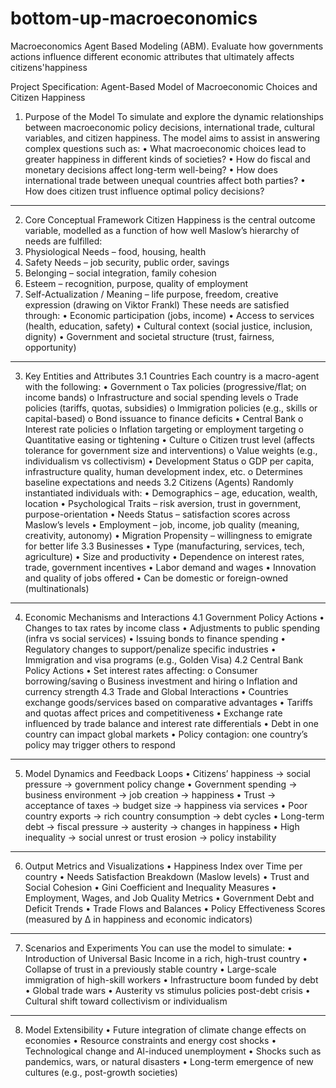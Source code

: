 # bottom-up-macroeconomics
Macroeconomics Agent Based Modeling (ABM). Evaluate how governments actions influence different economic attributes that ultimately affects citizens'happiness 

Project Specification: Agent-Based Model of Macroeconomic Choices and Citizen Happiness
1. Purpose of the Model
To simulate and explore the dynamic relationships between macroeconomic policy decisions, international trade, cultural variables, and citizen happiness. The model aims to assist in answering complex questions such as:
•	What macroeconomic choices lead to greater happiness in different kinds of societies?
•	How do fiscal and monetary decisions affect long-term well-being?
•	How does international trade between unequal countries affect both parties?
•	How does citizen trust influence optimal policy decisions?
________________________________________
2. Core Conceptual Framework
Citizen Happiness is the central outcome variable, modelled as a function of how well Maslow’s hierarchy of needs are fulfilled:
1.	Physiological Needs – food, housing, health
2.	Safety Needs – job security, public order, savings
3.	Belonging – social integration, family cohesion
4.	Esteem – recognition, purpose, quality of employment
5.	Self-Actualization / Meaning – life purpose, freedom, creative expression (drawing on Viktor Frankl)
These needs are satisfied through:
•	Economic participation (jobs, income)
•	Access to services (health, education, safety)
•	Cultural context (social justice, inclusion, dignity)
•	Government and societal structure (trust, fairness, opportunity)
________________________________________
3. Key Entities and Attributes
3.1 Countries
Each country is a macro-agent with the following:
•	Government
o	Tax policies (progressive/flat; on income bands)
o	Infrastructure and social spending levels
o	Trade policies (tariffs, quotas, subsidies)
o	Immigration policies (e.g., skills or capital-based)
o	Bond issuance to finance deficits
•	Central Bank
o	Interest rate policies
o	Inflation targeting or employment targeting
o	Quantitative easing or tightening
•	Culture
o	Citizen trust level (affects tolerance for government size and interventions)
o	Value weights (e.g., individualism vs collectivism)
•	Development Status
o	GDP per capita, infrastructure quality, human development index, etc.
o	Determines baseline expectations and needs
3.2 Citizens (Agents)
Randomly instantiated individuals with:
•	Demographics – age, education, wealth, location
•	Psychological Traits – risk aversion, trust in government, purpose-orientation
•	Needs Status – satisfaction scores across Maslow’s levels
•	Employment – job, income, job quality (meaning, creativity, autonomy)
•	Migration Propensity – willingness to emigrate for better life
3.3 Businesses
•	Type (manufacturing, services, tech, agriculture)
•	Size and productivity
•	Dependence on interest rates, trade, government incentives
•	Labor demand and wages
•	Innovation and quality of jobs offered
•	Can be domestic or foreign-owned (multinationals)
________________________________________
4. Economic Mechanisms and Interactions
4.1 Government Policy Actions
•	Changes to tax rates by income class
•	Adjustments to public spending (infra vs social services)
•	Issuing bonds to finance spending
•	Regulatory changes to support/penalize specific industries
•	Immigration and visa programs (e.g., Golden Visa)
4.2 Central Bank Policy Actions
•	Set interest rates affecting:
o	Consumer borrowing/saving
o	Business investment and hiring
o	Inflation and currency strength
4.3 Trade and Global Interactions
•	Countries exchange goods/services based on comparative advantages
•	Tariffs and quotas affect prices and competitiveness
•	Exchange rate influenced by trade balance and interest rate differentials
•	Debt in one country can impact global markets
•	Policy contagion: one country’s policy may trigger others to respond
________________________________________
5. Model Dynamics and Feedback Loops
•	Citizens’ happiness → social pressure → government policy change
•	Government spending → business environment → job creation → happiness
•	Trust → acceptance of taxes → budget size → happiness via services
•	Poor country exports → rich country consumption → debt cycles
•	Long-term debt → fiscal pressure → austerity → changes in happiness
•	High inequality → social unrest or trust erosion → policy instability
________________________________________
6. Output Metrics and Visualizations
•	Happiness Index over Time per country
•	Needs Satisfaction Breakdown (Maslow levels)
•	Trust and Social Cohesion
•	Gini Coefficient and Inequality Measures
•	Employment, Wages, and Job Quality Metrics
•	Government Debt and Deficit Trends
•	Trade Flows and Balances
•	Policy Effectiveness Scores (measured by Δ in happiness and economic indicators)
________________________________________
7. Scenarios and Experiments
You can use the model to simulate:
•	Introduction of Universal Basic Income in a rich, high-trust country
•	Collapse of trust in a previously stable country
•	Large-scale immigration of high-skill workers
•	Infrastructure boom funded by debt
•	Global trade wars
•	Austerity vs stimulus policies post-debt crisis
•	Cultural shift toward collectivism or individualism
________________________________________
8. Model Extensibility
•	Future integration of climate change effects on economies
•	Resource constraints and energy cost shocks
•	Technological change and AI-induced unemployment
•	Shocks such as pandemics, wars, or natural disasters
•	Long-term emergence of new cultures (e.g., post-growth societies)


